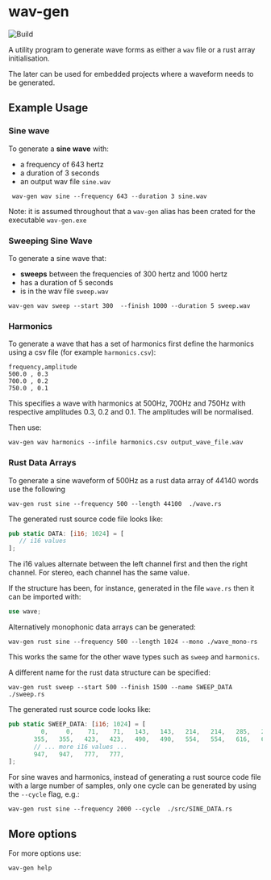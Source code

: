 # wav-gen

![Build](https://github.com/adoble/wav-gen/actions/workflows/build.yml/badge.svg)

A utility program to generate wave forms as either a `wav` file or a rust array initialisation.

The later can be used for embedded projects where a waveform needs to be generated.


## Example Usage

### Sine wave

To generate a **sine wave** with:
- a frequency of 643 hertz
- a duration of 3 seconds
- an output wav file `sine.wav`


```console
 wav-gen wav sine --frequency 643 --duration 3 sine.wav
```
Note: it is assumed throughout that a `wav-gen` alias has been crated for the executable `wav-gen.exe`

### Sweeping Sine Wave

To generate a sine wave that:
- **sweeps** between the frequencies of 300 hertz and 1000 hertz
- has a duration of 5 seconds
- is in the wav file `sweep.wav`

```console
wav-gen wav sweep --start 300  --finish 1000 --duration 5 sweep.wav
```
### Harmonics

To generate a wave that has a set of harmonics first define the harmonics using a csv file (for example `harmonics.csv`):

```
frequency,amplitude
500.0 , 0.3
700.0 , 0.2
750.0 , 0.1
```
This specifies a wave with harmonics at 500Hz, 700Hz and 750Hz with respective amplitudes 0.3, 0.2 and 0.1.
The amplitudes will be normalised.

Then use:

```console
wav-gen wav harmonics --infile harmonics.csv output_wave_file.wav
```
### Rust Data Arrays

To generate a sine waveform of 500Hz as a rust data array of 44140 words use the following

```console
wav-gen rust sine --frequency 500 --length 44100  ./wave.rs
```

The generated rust source code file looks like:

```rust
pub static DATA: [i16; 1024] = [
   // i16 values
];
```
The i16 values alternate between the left channel first and then the right channel. For stereo, each channel has the same value.

If the structure has been, for instance, generated in the file `wave.rs` then it can be imported with:

```rust
use wave;
```


Alternatively monophonic data arrays can be generated:

```console
wav-gen rust sine --frequency 500 --length 1024 --mono ./wave_mono-rs
```

This works the same for the other wave types such as `sweep` and `harmonics`.

A different name for the rust data structure can be specified:
```console
wav-gen rust sweep --start 500 --finish 1500 --name SWEEP_DATA ./sweep.rs
```

The generated rust source code looks like:

```rust
pub static SWEEP_DATA: [i16; 1024] = [
         0,     0,    71,    71,   143,   143,   214,   214,   285,   285,
       355,   355,   423,   423,   490,   490,   554,   554,   616,   616,
       // ... more i16 values ...
       947,   947,   777,   777,
];
```

For sine waves and harmonics, instead of generating a rust source code file with a large number of samples, only one cycle can be generated
by using the `--cycle` flag, e.g.:


```console
wav-gen rust sine --frequency 2000 --cycle  ./src/SINE_DATA.rs
```

## More options
For more options use:

```console
wav-gen help
```
